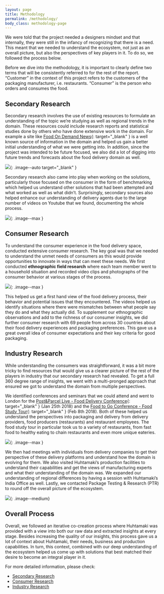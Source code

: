 ```yaml
---
layout: page
title: Methodology
permalink: /methodology/
body_class: methodology-page
---
```


<section class="container-fluid" markdown="1">
  <div class="container" markdown="1">

We were told that the project needed a designers mindset and that internally, they were still in the infancy of recognizing that there is a need. This meant that we needed to understand the ecosystem, not just as an overall picture, but also the perspectives of key players in it. To do so, we followed the process below.

<object type="image/svg+xml" data="../assets/pictures/schemes/process-color.svg" class="process"></object>

Before we dive into the methodology, it is important to clearly define two terms that will be consistently referred to for the rest of the report. “Customer” in the context of this project refers to the customers of the packaging manufacturer, i.e. restaurants. “Consumer” is the person who orders and consumes the food.

## Secondary Research

Secondary research involves the use of existing resources to formulate an understanding of the topic we’re studying as well as regional trends in the domain. These resources could include research reports and statistical studies done by others who have done extensive work in the domain. For example a site like [Food On Demand News](http://foodondemandnews.com/experts-predict-huge-growth-for-on-demand-delivery-services/){: target="_blank" }
is a well known source of information in the domain and helped us gain a better initial understanding of what we were getting into. In addition, since the project was intended to be future focused, we also did a lot of digging into future trends and forecasts about the food delivery domain as well.

[![](../assets/pictures/methodology/food-on-demand.png)](http://foodondemandnews.com/experts-predict-huge-growth-for-on-demand-delivery-services/){: .image--auto target="_blank" }

Secondary research also came into play when working on the solutions, particularly those focused on the consumer in the form of benchmarking which helped us understand other solutions that had been attempted and what worked as well as what didn’t. Surprisingly, secondary sources also helped enhance our understanding of delivery agents due to the large number of videos on Youtube that we found, documenting the whole process.

![](../assets/pictures/methodology/delivery-guy.jpg){: .image--max }

## Consumer Research

To understand the consumer experience in the food delivery space, conducted extensive consumer research. The key goal was that we needed to understand the unmet needs of consumers as this would provide opportunities to innovate in ways that can meet these needs. We first conducted **ethnographic field research** where each team member went to a household situation and recorded video clips and photographs of the consumer behavior at various stages of the process.

![](../assets/pictures/methodology/ethnographic-research.jpg){: .image--max }

This helped us get a first hand view of the food delivery process, their behavior and potential issues that they encountered. The videos helped us identify situations where there were mismatches between what people say they do and what they actually did. To supplement our ethnographic observations and add to the richness of our consumer insights, we did further consumer research with 69 people from across 30 countries about their food delivery experiences and packaging preferences. This gave us a great overall idea of consumer expectations and their key criteria for good packaging.

## Industry Research

While understanding the consumers was straightforward, it was a bit more tricky to find resources that would give us a clearer picture of the rest of the players in industry that our secondary research had revealed. To get a full 360 degree range of insights, we went with a multi-pronged approach that ensured we got to understand the domain from multiple perspectives.

We identified conferences and seminars that we could attend and went to London for the [Post&Parcel Live - Food Delivery Conference](http://www.postandparcel.live/events/post-parcel-live-2018-the-food-delivery-seminar/event-summary-c6c4c18eb04f4ae79827b074e5491772.aspx){: target="_blank" } (Jan 25th 2018) and the [Food to Go Conference - Food Study Tour](https://www.foodtogoconference.co.uk/){: target="_blank" } (Feb 8th 2018). Both of these helped us understand the perspectives into packaging and delivery from delivery providers, food producers (restaurants) and restaurant employees. The food study tour in particular took us to a variety of restaurants, from fast food to healthy eating to chain restaurants and even more unique eateries.

![](../assets/pictures/methodology/post-parcel.png){: .image--max }

We then had meetings with individuals from delivery companies to get their perspective of these delivery platforms and understand how the domain is evolving for them. We also visited Huhtamaki’s production facilities to understand their capabilities and get the views of manufacturing experts and what their understanding of the domain was. We expanded our understanding of regional differences by having a session with Huhtamaki’s India Office as well. Lastly, we contacted Package Testing & Research (PTR) to round off the overall picture of the ecosystem. 

![](../assets/pictures/methodology/delivery-hero.png){: .image--medium}

## Overall Process

Overall, we followed an iterative co-creation process where Huhtamaki was provided with a view into both our raw data and extracted insights at every stage. Besides increasing the quality of our insights, this process gave us a lot of context about Huhtamaki, their needs, business and production capabilities. In turn, this context, combined with our deep understanding of the ecosystem helped us come up with solutions that best matched their desire to become an integral player in it.

For more detailed information, please check:

* [Secondary Research](secondary-research)
* [Consumer Research](consumer-research)
* [Industry Research](industry-research)

</div>
</section>